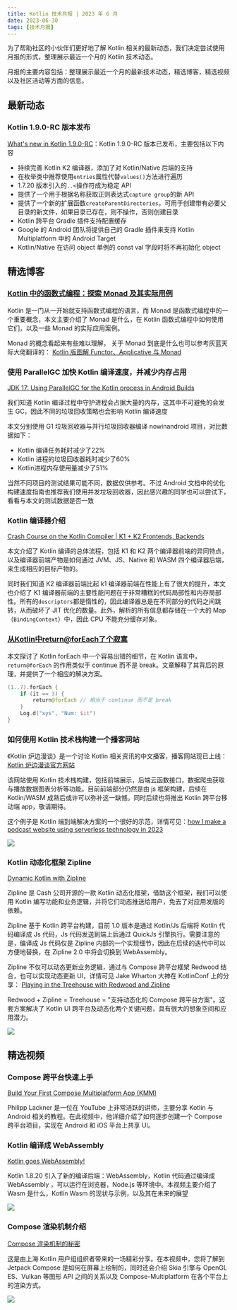 ```yaml
---
title: Kotlin 技术月报 | 2023 年 6 月
date: 2023-06-30
tags: [技术月报]
---
```


为了帮助社区的小伙伴们更好地了解 Kotlin 相关的最新动态，我们决定尝试使用月报的形式，整理展示最近一个月的 Kotlin 技术动态。

月报的主要内容包括：整理展示最近一个月的最新技术动态，精选博客，精选视频以及社区活动等方面的信息。

## 最新动态
### Kotlin 1.9.0-RC 版本发布
[What's new in Kotlin 1.9.0-RC](https://kotlinlang.org/docs/whatsnew-eap.html)：Kotlin 1.9.0-RC 版本已发布，主要包括以下内容

- 持续完善 Kotlin K2 编译器，添加了对 Kotlin/Native 后端的支持
- 在枚举类中推荐使用`entries`属性代替`values()`方法进行遍历
- 1.7.20 版本引入的`..<`操作符成为稳定 API
- 提供了一个用于根据名称获取正则表达式`capture group`的新 API 
- 提供了一个新的扩展函数`createParentDirectories`，可用于创建带有必要父目录的新文件，如果目录已存在，则不操作，否则创建目录
- Kotlin 跨平台 Gradle 插件支持配置缓存
- Google 的 Android 团队将提供自己的 Gradle 插件来支持 Kotlin Multiplatform 中的 Android Target
- Kotlin/Native 在访问 object 单例的 const val 字段时将不再初始化 object

## 精选博客
### [Kotlin 中的函数式编程：探索 Monad 及其实际用例](https://medium.com/@summitkumar/functional-programming-in-kotlin-exploring-monads-and-their-real-world-use-cases-5a8b23be1268)

Kotlin 是一门从一开始就支持函数式编程的语言，而 Monad 是函数式编程中的一个重要概念，本文主要介绍了 Monad 是什么，在 Kotlin 函数式编程中如何使用它们，以及一些 Monad 的实际应用案例。

Monad 的概念看起来有些难以理解， 关于 Monad 到底是什么也可以参考灰蓝天际大佬翻译的：
[Kotlin 版图解 Functor、Applicative 与 Monad](https://hltj.me/kotlin/2017/08/25/kotlin-functor-applicative-monad-cn.html)

### 使用 ParallelGC 加快 Kotlin 编译速度，并减少内存占用
[JDK 17: Using ParallelGC for the Kotlin process in Android Builds](https://dev.to/cdsap/jdk-17-using-parellgc-for-the-kotlin-process-in-android-builds-24af)

我们知道 Kotlin 编译过程中守护进程会占据大量的内存，这其中不可避免的会发生 GC，因此不同的垃圾回收策略也会影响 Kotlin 编译速度

本文分别使用 G1 垃圾回收器与并行垃圾回收器编译 nowinandroid 项目，对比数据如下：

- Kotlin 编译任务耗时减少了22%
- Kotlin 进程的垃圾回收器耗时减少了60% 
- Kotlin进程内存使用量减少了51%

当然不同项目的测试结果可能不同，数据仅供参考。不过 Android 文档中的优化构建速度指南也推荐我们使用并发垃圾回收器，因此感兴趣的同学也可以尝试下，看看与本文的测试数据是否一致

### Kotlin 编译器介绍
[Crash Course on the Kotlin Compiler | K1 + K2 Frontends, Backends](https://medium.com/google-developer-experts/crash-course-on-the-kotlin-compiler-k1-k2-frontends-backends-fe2238790bd8)

本文介绍了 Kotlin 编译的总体流程，包括 K1 和 K2 两个编译器前端的异同特点，以及编译器前端产物是如何通过 JVM、JS、Native 和 WASM 四个编译器后端，来生成相应的目标产物的。

同时我们知道 K2 编译器前端比起 k1 编译器前端在性能上有了很大的提升，本文也介绍了 K1 编译器前端的主要性能问题在于非常糟糕的代码局部性和内存局部性。所有的`descriptors`都是惰性的，因此编译器总是在不同部分的代码之间跳转，从而破坏了 JIT 优化的数量。此外，解析的所有信息都存储在一个大的 Map（`BindingContext`）中，因此 CPU 不能充分缓存对象。

### [从Kotlin中return@forEach了个寂寞](https://juejin.cn/post/7243819009866235964)
本文探讨了 Kotlin forEach 中一个容易出错的细节，在 Kotlin 语言中，`return@forEach` 的作用类似于 continue 而不是 break。文章解释了其背后的原理，并提供了一个相应的解决方案。

```kotlin
(1..7).forEach {
    if (it == 3) {
        return@forEach // 相当于 continue 而不是 break
    }
    Log.d("xys", "Num: $it")
}
```

### 如何使用 Kotlin 技术栈构建一个播客网站
《Kotlin 炉边漫谈》是一个讨论 Kotlin 相关资讯的中文播客，播客网站现已上线：[Kotlin 炉边漫谈官方网站](https://podcast.kotlin.tips/)

该网站使用 Kotlin 技术栈构建，包括前端展示，后端云函数接口，数据爬虫获取与播放数据图表分析等功能。目前前端部分仍然是由 js 框架构建，后续在 Kotlin/WASM 成熟后或许可以弥补这一缺憾。同时后续也将推出 Kotlin 跨平台移动端 app，敬请期待。

这个例子是 Kotlin 端到端解决方案的一个很好的示范，详情可见：[how I make a podcast website using serverless technology in 2023](https://www.slideshare.net/shengyou/how-i-make-a-podcast-website-using-serverless-technology-in-2023)

![](https://raw.gitmirror.com/RicardoJiang/resource/main/2023/june/p4.jpg)

### Kotlin 动态化框架 Zipline
[Dynamic Kotlin with Zipline](https://code.cash.app/zipline)

Zipline 是 Cash 公司开源的一款 Kotlin 动态化框架，借助这个框架，我们可以使用 Kotlin 编写功能和业务逻辑，并将它们动态推送给用户，免去了对应用发版的依赖。

Zipline 基于 Kotlin 跨平台构建，目前 1.0 版本是通过 Kotlin/Js 后端将 Kotlin 代码编译成 Js 代码，Js 代码发送到端上后通过 QuickJs 引擎执行。需要注意的是，编译成 Js 代码仅是 Zipline 内部的一个实现细节，因此在后续的迭代中可以方便地替换，在 Zipline 2.0 中将会切换到 WebAssembly。

Zipline 不仅可以动态更新业务逻辑，通过与 Compose 跨平台框架 Redwood 结合，也可以实现动态更新 UI，详情可见 Jake Wharton 大神在 KotlinConf 上的分享： [Playing in the Treehouse with Redwood and Zipline](https://kotlinconf.com/talks/466843/)

Redwood + Zipline = Treehouse = "支持动态化的 Compose 跨平台方案"。这套方案解决了 Kotlin UI 跨平台及动态化两个关键问题，具有很大的想象空间和应用潜力。

![](https://raw.gitmirror.com/RicardoJiang/resource/main/2023/july/p2.png)

## 精选视频
### Compose 跨平台快速上手
[Build Your First Compose Multiplatform App (KMM)](https://www.youtube.com/watch?v=ZxBUd2TbVGk)

Philipp Lackner 是一位在 YouTube 上非常活跃的讲师，主要分享 Kotlin 与 Android 相关的教程。在此视频中，他详细介绍了如何逐步创建一个 Compose 跨平台项目，实现在 Android 和 iOS 平台上共享 UI。

### Kotlin 编译成 WebAssembly
[Kotlin goes WebAssembly!](https://www.youtube.com/watch?v=oIbX7nrSTPQ)

Kotlin 1.8.20 引入了新的编译后端：WebAssembly，Kotlin 代码通过编译成 WebAssembly ，可以运行在浏览器，Node.js 等环境中。本视频主要介绍了 Wasm 是什么，Kotlin Wasm 的现状与示例，以及其在未来的展望

![](https://raw.gitmirror.com/RicardoJiang/resource/main/2023/june/p1.png)

### Compose 渲染机制介绍
[Compose 渲染机制的秘密](https://www.bilibili.com/video/BV1YN411k7Cp/)

这是由上海 Kotlin 用户组组织者带来的一场精彩分享。在本视频中，您将了解到 Jetpack Compose 是如何在屏幕上绘制的，同时还会介绍 Skia 引擎与 OpenGL ES、Vulkan 等图形 API 之间的关系以及 Compose-Multiplatform 在各个平台上的渲染方式。

![](https://raw.gitmirror.com/RicardoJiang/resource/main/2023/july/p1.png)